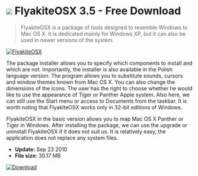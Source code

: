 # ![](https://cdn.softexe.net/static/icon/win.gif) FlyakiteOSX 3.5 - Free Download

> FlyakiteOSX is a package of tools designed to resemble Windows to Mac OS X. It is dedicated mainly for Windows XP, but it can also be used in newer versions of the system.

[![FlyakiteOSX](https://gallery.dpcdn.pl/imgc/Tools/1116/g_-_420x350_1.5_-_x20100923172242.JPG)](https://softexe.net/win/system/archive-programs/flyakiteosx:pcfRc.html)

The package installer allows you to specify which components to install and which are not. Importantly, the installer is also available in the Polish language version. The program allows you to substitute sounds, cursors and window themes known from Mac OS X. You can also change the dimensions of the icons. The user has the right to choose whether he would like to use the appearance of Tiger or Panther Apple system. Also here, we can still use the Start menu or access to Documents from the taskbar. It is worth noting that FlyakiteOSX works only in 32-bit editions of Windows.
 
 FlyakiteOSX in the basic version allows you to map Mac OS X Panther or Tiger in Windows. After installing the package, we can use the upgrade or uninstall FlyakiteOSX if it does not suit us. It is relatively easy, the application does not replace any system files.


- **Update:** Sep 23 2010
- **File size:** 30.17 MB

[![Download](https://cdn.softexe.net/static/img/download.png)](https://softexe.net/win/system/archive-programs/flyakiteosx:pcfRc.html)

